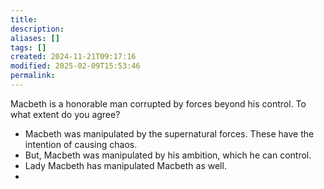 ```yaml
---
title: 
description: 
aliases: []
tags: []
created: 2024-11-21T09:17:16
modified: 2025-02-09T15:53:46
permalink:
---
```


Macbeth is a honorable man corrupted by forces beyond his control. To what extent do you agree?

- Macbeth was manipulated by the supernatural forces. These have the intention of causing chaos.
- But, Macbeth was manipulated by his ambition, which he can control.
- Lady Macbeth has manipulated Macbeth as well.
- 
